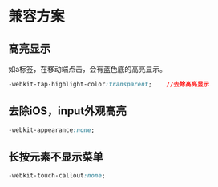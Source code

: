 # 兼容方案

## 高亮显示

如a标签，在移动端点击，会有蓝色底的高亮显示。

```css
-webkit-tap-highlight-color:transparent;    //去除高亮显示
```

## 去除iOS，input外观高亮

```css
-webkit-appearance:none;
```

## 长按元素不显示菜单

```css
-webkit-touch-callout:none;
```


